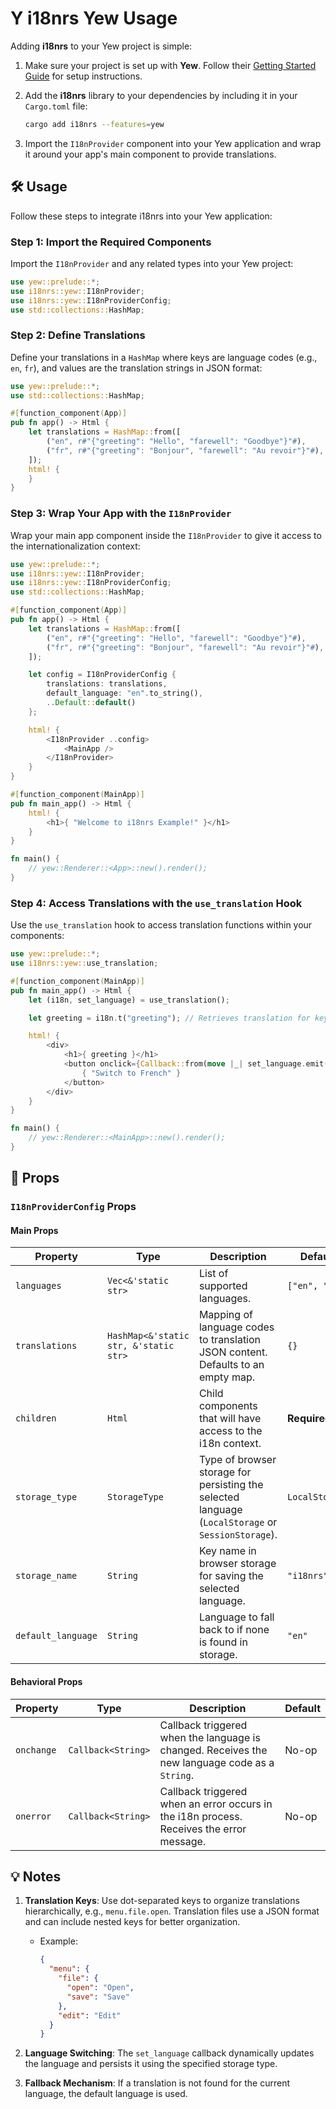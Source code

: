 # Y i18nrs Yew Usage

Adding **i18nrs** to your Yew project is simple:

1. Make sure your project is set up with **Yew**. Follow their [Getting Started Guide](https://yew.rs/docs/getting-started/introduction) for setup instructions.

1. Add the **i18nrs** library to your dependencies by including it in your `Cargo.toml` file:

   ```sh
   cargo add i18nrs --features=yew
   ```

1. Import the `I18nProvider` component into your Yew application and wrap it around your app's main component to provide translations.

## 🛠️ Usage

Follow these steps to integrate i18nrs into your Yew application:

### Step 1: Import the Required Components

Import the `I18nProvider` and any related types into your Yew project:

```rust
use yew::prelude::*;
use i18nrs::yew::I18nProvider;
use i18nrs::yew::I18nProviderConfig;
use std::collections::HashMap;
```

### Step 2: Define Translations

Define your translations in a `HashMap` where keys are language codes (e.g., `en`, `fr`), and values are the translation strings in JSON format:

```rust
use yew::prelude::*;
use std::collections::HashMap;

#[function_component(App)]
pub fn app() -> Html {
    let translations = HashMap::from([
        ("en", r#"{"greeting": "Hello", "farewell": "Goodbye"}"#),
        ("fr", r#"{"greeting": "Bonjour", "farewell": "Au revoir"}"#),
    ]);
    html! {
    }
}
```

### Step 3: Wrap Your App with the `I18nProvider`

Wrap your main app component inside the `I18nProvider` to give it access to the internationalization context:

```rust
use yew::prelude::*;
use i18nrs::yew::I18nProvider;
use i18nrs::yew::I18nProviderConfig;
use std::collections::HashMap;

#[function_component(App)]
pub fn app() -> Html {
    let translations = HashMap::from([
        ("en", r#"{"greeting": "Hello", "farewell": "Goodbye"}"#),
        ("fr", r#"{"greeting": "Bonjour", "farewell": "Au revoir"}"#),
    ]);

    let config = I18nProviderConfig {
        translations: translations,
        default_language: "en".to_string(),
        ..Default::default()
    };

    html! {
        <I18nProvider ..config>
            <MainApp />
        </I18nProvider>
    }
}

#[function_component(MainApp)]
pub fn main_app() -> Html {
    html! {
        <h1>{ "Welcome to i18nrs Example!" }</h1>
    }
}

fn main() {
    // yew::Renderer::<App>::new().render();
}
```

### Step 4: Access Translations with the `use_translation` Hook

Use the `use_translation` hook to access translation functions within your components:

```rust
use yew::prelude::*;
use i18nrs::yew::use_translation;

#[function_component(MainApp)]
pub fn main_app() -> Html {
    let (i18n, set_language) = use_translation();

    let greeting = i18n.t("greeting"); // Retrieves translation for key "greeting"

    html! {
        <div>
            <h1>{ greeting }</h1>
            <button onclick={Callback::from(move |_| set_language.emit("fr".to_string()))}>
                { "Switch to French" }
            </button>
        </div>
    }
}

fn main() {
    // yew::Renderer::<MainApp>::new().render();
}
```

## 🔧 Props

### `I18nProviderConfig` Props

#### Main Props

| Property           | Type                                  | Description                                                                                        | Default        |
| ------------------ | ------------------------------------- | -------------------------------------------------------------------------------------------------- | -------------- |
| `languages`        | `Vec<&'static str>`                   | List of supported languages.                                                                       | `["en", "fr"]` |
| `translations`     | `HashMap<&'static str, &'static str>` | Mapping of language codes to translation JSON content. Defaults to an empty map.                   | `{}`           |
| `children`         | `Html`                                | Child components that will have access to the i18n context.                                        | **Required**   |
| `storage_type`     | `StorageType`                         | Type of browser storage for persisting the selected language (`LocalStorage` or `SessionStorage`). | `LocalStorage` |
| `storage_name`     | `String`                              | Key name in browser storage for saving the selected language.                                      | `"i18nrs"`     |
| `default_language` | `String`                              | Language to fall back to if none is found in storage.                                              | `"en"`         |

#### Behavioral Props

| Property   | Type               | Description                                                                                    | Default |
| ---------- | ------------------ | ---------------------------------------------------------------------------------------------- | ------- |
| `onchange` | `Callback<String>` | Callback triggered when the language is changed. Receives the new language code as a `String`. | No-op   |
| `onerror`  | `Callback<String>` | Callback triggered when an error occurs in the i18n process. Receives the error message.       | No-op   |

## 💡 Notes

1. **Translation Keys**: Use dot-separated keys to organize translations hierarchically, e.g., `menu.file.open`. Translation files use a JSON format and can include nested keys for better organization.

   - Example:

     ```json
     {
       "menu": {
         "file": {
           "open": "Open",
           "save": "Save"
         },
         "edit": "Edit"
       }
     }
     ```

1. **Language Switching**: The `set_language` callback dynamically updates the language and persists it using the specified storage type.
1. **Fallback Mechanism**: If a translation is not found for the current language, the default language is used.
